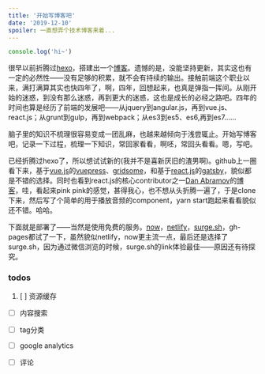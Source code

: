 ```yaml
---
title: '开始写博客吧'
date: '2019-12-10'
spoiler: 一直想弄个技术博客来着...
---
```

<p style="display:none;">
    audioPlayerSrc:'https://shuw.gitee.io/server/music/wake.mp3'
    audioPlayerBg:'https://shuw.gitee.io/server/music/wake.jpg'
<p>

``` js
console.log('hi~')
```
很早以前折腾过[hexo](https://hexo.io)，搭建出一个[博客](https://shuwan9.github.io)。遗憾的是，没能坚持更新，其实这也有一定的必然性——没有足够的积累，就不会有持续的输出。接触前端这个职业以来，满打满算其实也快四年了，啊，四年，回想起来，也真是弹指一挥间。从刚开始的迷惑，到没有那么迷惑，再到更大的迷惑，这也是成长的必经之路吧。四年的时间也算是经历了前端的发展吧——从jquery到angular.js，再到vue.js、react.js；从grunt到gulp，再到webpack；从es3到es5、es6,再到es7......

脑子里的知识不梳理很容易变成一团乱麻，也越来越倾向于浅尝辄止。开始写博客吧，记录一下过程，梳理一下知识，常回家看看，啊呸，常回头看看。嗯，写吧。

已经折腾过hexo了，所以想试试新的(我并不是喜新厌旧的渣男啊)。github上一圈看下来，基于[vue.js](https://vuejs.org/)的[vuepress](https://vuepress.vuejs.org/)、[gridsome](https://gridsome.org/)，和基于[react.js](https://zh-hans.reactjs.org/)的[gatsby](https://www.gatsbyjs.org/)，貌似都是不错的选择。同时也看到react.js的核心contributor之一[Dan Abramov](https://mobile.twitter.com/dan_abramov)的[博客](https://overreacted.io)，哇，看起来pink pink的感觉，甚得我心，也不想从头折腾一遍了，于是clone下来，然后写了个简单的用于播放音频的component，yarn start跑起来看看貌似还不错。哈哈。

 下面就是部署了——当然是使用免费的服务。[now](https://zeit.co/home)，[netlify](https://www.netlify.com/)，[surge.sh](https://surge.sh/)，gh-pages都试了一下，虽然貌似netlify，now更主流一点，最后还是选择了surge.sh，因为通过微信浏览的时候，surge.sh的link体验最佳——原因还有待探究。

### todos
1. [ ] 资源缓存 
- [ ] 内容搜索
- [ ] tag分类
- [ ] google analytics
- [ ] 评论

